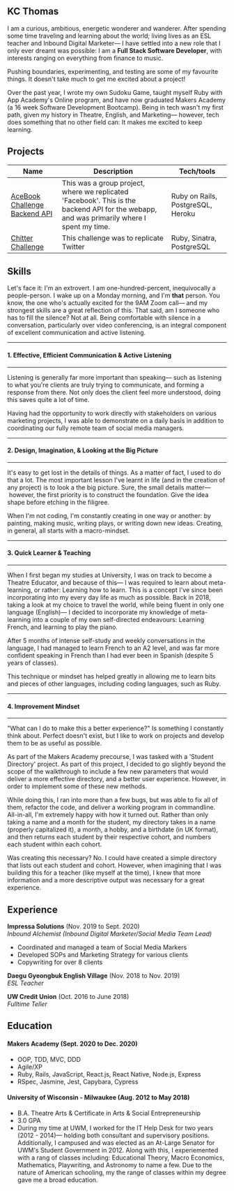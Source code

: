 ## KC Thomas

I am a curious, ambitious, energetic wonderer and wanderer. After spending some time traveling and learning about the world; living lives as an ESL teacher and Inbound Digital Marketer–– I have settled into a new role that I only ever dreamt was possible: I am a **Full Stack Software Developer**, with interests ranging on everything from finance to music. 

Pushing boundaries, experimenting, and testing are some of my favourite things. It doesn't take much to get me excited about a project!

Over the past year, I wrote my own Sudoku Game, taught myself Ruby with App Academy's Online program, and have now graduated Makers Academy (a 16 week Software Development Bootcamp). Being in tech wasn't my first path, given my history in Theatre, English, and Marketing–– however, tech does something that no other field can: It makes me excited to keep learning. 

## Projects

| Name                         | Description       | Tech/tools        |
| ---------------------------- | ----------------- | ----------------- |
| [AceBook Challenge Backend API](https://github.com/gonzalober/acebook-team-life-savers)   | This was a group project, where we replicated 'Facebook'. This is the backend API for the webapp, and was primarily where I spent my time. | Ruby on Rails, PostgreSQL, Heroku |
| [Chitter Challenge](https://github.com/kacesera/chitter-challenge)| This challenge was to replicate Twitter | Ruby, Sinatra, PostgreSQL |

## Skills

Let's face it: I'm an extrovert. I am one-hundred-percent, inequivocally a people-person. I wake up on a Monday morning, and I'm **that** person. You know, the one who's actually excited for the 9AM Zoom call–– and my strongest skills are a great reflection of this. That said, am I someone who has to fill the silence? Not at all. Being comfortable with silence in a conversation, particularly over video conferencing, is an integral component of excellent communication and active listening.
___
#### 1. Effective, Efficient Communication & Active Listening
___

Listening is generally far more important than speaking–– such as listening to what you're clients are truly trying to communicate, and forming a response from there. Not only does the client feel more understood, doing this saves quite a lot of time.

Having had the opportunity to work directly with stakeholders on various marketing projects, I was able to demonstrate on a daily basis in addition to coordinating our fully remote team of social media managers.
___
#### 2. Design, Imagination, & Looking at the Big Picture
___

It's easy to get lost in the details of things. As a matter of fact, I used to do that a lot. The most important lesson I've learnt in life (and in the creation of any project) is to look a the big picture. Sure, the small details matter–– however, the first priority is to construct the foundation. Give the idea shape before etching in the filigree.

When I'm not coding, I'm constantly creating in one way or another: by painting, making music, writing plays, or writing down new ideas. Creating, in general, all starts with a macro-mindset.
___
#### 3. Quick Learner & Teaching
___

When I first began my studies at University, I was on track to become a Theatre Educator, and because of this–– I was required to learn about meta-learning, or rather: Learning how to learn. This is a concept I've since been incorporating into my every day life as much as possible. Back in 2018, taking a look at my choice to travel the world, while being fluent in only one language (English)–– I decided to incorporate my knowledge of meta-learning into a couple of my own self-directed endeavours: Learning French, and learning to play the piano.

After 5 months of intense self-study and weekly conversations in the language, I had managed to learn French to an A2 level, and was far more confident speaking in French than I had ever been in Spanish (despite 5 years of classes). 

This technique or mindset has helped greatly in allowing me to learn bits and pieces of other languages, including coding languages, such as Ruby.
___
#### 4. Improvement Mindset
___
"What can I do to make this a better experience?" Is something I constantly think about. Perfect doesn't exist, but I like to work on projects and develop them to be as useful as possible.

As part of the Makers Academy precourse, I was tasked with a 'Student Directory' project. As part of this project, I decided to go slightly beyond the scope of the walkthrough to include a few new parameters that would deliver a more effective directory, and a better user experience. However, in order to implement some of these new methods.

While doing this, I ran into more than a few bugs, but was able to fix all of them, refactor the code, and deliver a working program in commandline. All-in-all, I'm extremely happy with how it turned out. Rather than only taking a name and a month for the student, my directory takes in a name (properly capitalized it), a month, a hobby, and a birthdate (in UK format), and then returns each student by their respective cohort, and numbers each student within each cohort.

Was creating this necessary? No. I could have created a simple directory that lists out each student and cohort. However, when imagining that I was building this for a teacher (like myself at the time), I knew that more information and a more descriptive output was necessary for a great experience. 

## Experience

**Impressa Solutions** (Nov. 2019 to Sept. 2020)  
_Inbound Alchemist (Inbound Digital Marketer/Social Media Team Lead)_

- Coordinated and managed a team of Social Media Markers
- Developed SOPs and Marketing Strategy for various clients
- Copywriting for over 8 clients

**Daegu Gyeongbuk English Village** (Nov. 2018 to Nov. 2019)  
_ESL Teacher_

**UW Credit Union** (Oct. 2016 to June 2018)  
_Fulltime Teller_

## Education

#### Makers Academy (Sept. 2020 to Dec. 2020)

- OOP, TDD, MVC, DDD
- Agile/XP
- Ruby, Rails, JavaScript, React.js, React Native, Node.js, Express
- RSpec, Jasmine, Jest, Capybara, Cypress

#### University of Wisconsin - Milwaukee (Aug. 2012 to May 2018)

- B.A. Theatre Arts & Certificate in Arts & Social Entrepreneurship
- 3.0 GPA
- During my time at UWM, I worked for the IT Help Desk for two years (2012 - 2014)–– holding both consultant and supervisory positions. Additionally, I campused and was elected as an At-Large Senator for UWM's Student Government in 2012. Along with this, I experiemented with a rang of classes including: Educational Theory, Macro Economics, Mathematics, Playwriting, and Astronomy to name a few. Due to the nature of American schooling, my the range of classes within my degree gave me a broad education.
